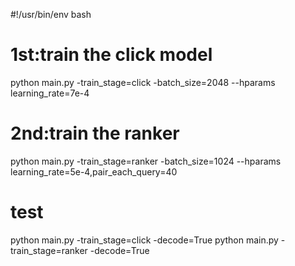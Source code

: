 #!/usr/bin/env bash


# 1st:train the click model
python main.py -train_stage=click -batch_size=2048 --hparams learning_rate=7e-4


# 2nd:train the ranker
python main.py -train_stage=ranker -batch_size=1024 --hparams learning_rate=5e-4,pair_each_query=40


# test
python main.py -train_stage=click -decode=True
python main.py -train_stage=ranker -decode=True

